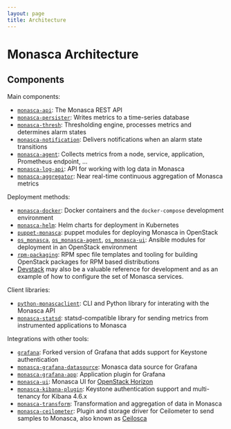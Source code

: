 ```yaml
---
layout: page
title: Architecture
---
```


Monasca Architecture
====================

<object class="img-responsive"
        data="{{ '/assets/images/architecture.svg' | relative_url }}"
        alt="Monasca architecture diagram"></object>

Components
----------

Main components:
 * [`monasca-api`][1]: The Monasca REST API
 * [`monasca-persister`][2]: Writes metrics to a time-series database
 * [`monasca-thresh`][3]: Thresholding engine, processes metrics and determines
   alarm states
 * [`monasca-notification`][4]: Delivers notifications when an alarm state
   transitions
 * [`monasca-agent`][5]: Collects metrics from a node, service, application,
   Prometheus endpoint, ...
 * [`monasca-log-api`][6]: API for working with log data in Monasca
 * [`monasca-aggregator`][7]: Near real-time continuous aggregation of Monasca metrics

Deployment methods:
 * [`monasca-docker`][8]: Docker containers and the `docker-compose` development
   environment
 * [`monasca-helm`][9]: Helm charts for deployment in Kubernetes
 * [`puppet-monasca`][10]: puppet modules for deploying Monasca in OpenStack
 * [`os_monasca`][11], [`os_monasca-agent`][12], [`os_monasca-ui`][13]: Ansible
   modules for deployment in an OpenStack environment
 * [`rpm-packaging`][22]: RPM spec file templates and tooling for
   building OpenStack packages for RPM based distributions
 * [Devstack][26] may also be a valuable reference for development and as an 
   example of how to configure the set of Monasca services.

Client libraries:
 * [`python-monascaclient`][14]: CLI and Python library for interating with the
   Monasca API
 * [`monasca-statsd`][15]: statsd-compatible library for sending metrics from
   instrumented applications to Monasca

Integrations with other tools:
 * [`grafana`][21]: Forked version of Grafana that adds support for Keystone authentication
 * [`monasca-grafana-datasource`][16]: Monasca data source for Grafana
 * [`monasca-grafana-app`][17]: Application plugin for Grafana
 * [`monasca-ui`][19]: Monasca UI for [OpenStack Horizon][20]
 * [`monasca-kibana-plugin`][18]: Keystone authentication support and multi-tenancy for Kibana 4.6.x
 * [`monasca-transform`][23]: Transformation and aggregation of data in Monasca
 * [`monasca-ceilometer`][24]: Plugin and storage driver for Ceilometer to send 
   samples to Monasca, also known as [Ceilosca][25]

[1]: https://github.com/openstack/monasca-api
[2]: https://github.com/openstack/monasca-persister
[3]: https://github.com/openstack/monasca-thresh
[4]: https://github.com/openstack/monasca-notification
[5]: https://github.com/openstack/monasca-agent
[6]: https://github.com/openstack/monasca-log-api
[7]: https://github.com/monasca/monasca-aggregator
[8]: https://github.com/monasca/monasca-docker
[9]: https://github.com/monasca/monasca-helm
[10]: https://github.com/openstack/puppet-monasca
[11]: https://github.com/openstack/openstack-ansible-os_monasca
[12]: https://github.com/openstack/openstack-ansible-os_monasca-agent
[13]: https://github.com/openstack/openstack-ansible-os_monasca-ui
[14]: https://github.com/openstack/python-monascaclient
[15]: https://github.com/openstack/monasca-statsd
[16]: https://github.com/openstack/monasca-grafana-datasource
[17]: https://github.com/stackhpc/monasca-grafana-app
[18]: https://github.com/openstack/monasca-kibana-plugin
[19]: https://github.com/openstack/monasca-ui
[20]: https://wiki.openstack.org/wiki/Horizon
[21]: https://github.com/sapcc/grafana/tree/keystone
[22]: https://github.com/openstack/rpm-packaging
[23]: https://github.com/openstack/monasca-transform
[24]: https://github.com/openstack/monasca-ceilometer
[25]: https://wiki.openstack.org/wiki/Ceilosca
[26]: https://github.com/openstack/monasca-api/blob/master/devstack/README.md
